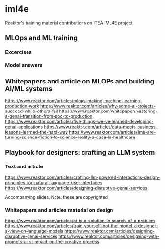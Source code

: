 # iml4e

Reaktor's training material contributions on ITEA IML4E project

## MLOps and ML training

### Excercises 

### Model answers 

## Whitepapers and article on MLOPs and building AI/ML systems 

https://www.reaktor.com/articles/mlops-making-machine-learning-production-work
https://www.reaktor.com/articles/why-some-ai-projects-succeed-while-others-fail 
https://www.reaktor.com/whitepaper/mastering-a-genai-transition-from-poc-to-production
https://www.reaktor.com/articles/five-things-we-ve-learned-developing-genai-applications
https://www.reaktor.com/articles/data-meets-business-lessons-learned-the-hard-way
https://www.reaktor.com/articles/llms-are-turning-science-fiction-to-science-reality-a-case-in-healthcare

## Playbook for designers: crafting an LLM system 

### Text and article 

https://www.reaktor.com/articles/crafting-llm-powered-interactions-design-principles-for-natural-language-user-interfaces
https://www.reaktor.com/articles/designing-disruptive-genai-services

Accompanying slides. Note: these are copyrighted 

### Whitepapers and articles material on design  

https://www.reaktor.com/articles/ai-is-a-solution-in-search-of-a-problem
https://www.reaktor.com/articles/train-yourself-not-the-model-a-designer-s-view-on-language-models
https://www.reaktor.com/articles/designing-disruptive-genai-services
https://www.reaktor.com/articles/designing-with-prompts-ai-s-impact-on-the-creative-process
